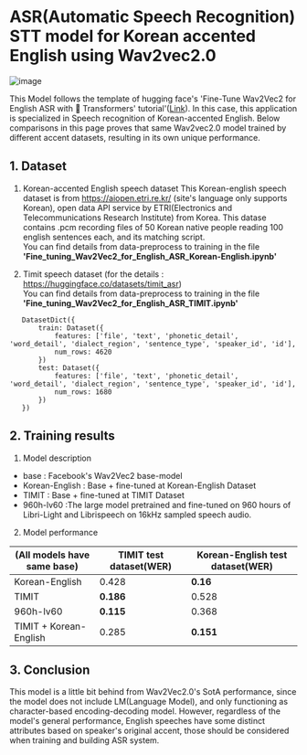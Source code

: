 ASR(Automatic Speech Recognition) STT model for Korean accented English using Wav2vec2.0
=============

![image](https://user-images.githubusercontent.com/13134929/134042337-f0d85334-a24e-4595-88cb-1377a35433d0.png)

  This Model follows the template of hugging face's 'Fine-Tune Wav2Vec2 for English ASR with 🤗 Transformers' tutorial'([Link](https://huggingface.co/blog/fine-tune-wav2vec2-english)). In this case, this application is specialized in Speech recognition of Korean-accented English. Below comparisons in this page proves that same Wav2vec2.0 model trained by different accent datasets, resulting in its own unique performance. 

## 1. Dataset

1)  Korean-accented English speech dataset
This Korean-english speech dataset is from https://aiopen.etri.re.kr/ (site's language only supports Korean), open data API service by ETRI(Electronics and Telecommunications Research Institute) from Korea. This datase contains .pcm recording files of 50 Korean native people reading 100 english sentences each, and its matching script.   
You can find details from data-preprocess to training in the file **'Fine_tuning_Wav2Vec2_for_English_ASR_Korean-English.ipynb'**

2) Timit speech dataset (for the details : https://huggingface.co/datasets/timit_asr)   
You can find details from data-preprocess to training in the file **'Fine_tuning_Wav2Vec2_for_English_ASR_TIMIT.ipynb'**
``` 
   DatasetDict({
       train: Dataset({
           features: ['file', 'text', 'phonetic_detail', 'word_detail', 'dialect_region', 'sentence_type', 'speaker_id', 'id'],
           num_rows: 4620
       })
       test: Dataset({
           features: ['file', 'text', 'phonetic_detail', 'word_detail', 'dialect_region', 'sentence_type', 'speaker_id', 'id'],
           num_rows: 1680
       })
   })
```

## 2. Training results

1) Model description
- base : Facebook's Wav2Vec2 base-model
- Korean-English : Base + fine-tuned at Korean-English Dataset
- TIMIT : Base + fine-tuned at TIMIT Dataset
- 960h-lv60 :The large model pretrained and fine-tuned on 960 hours of Libri-Light and Librispeech on 16kHz sampled speech audio.

2) Model performance

|(All models have same base)|TIMIT test dataset(WER)|Korean-English test dataset(WER)|
|------|---|---|
|Korean-English|0.428|**0.16**|
|TIMIT|**0.186**|0.528|
|960h-lv60|**0.115**|0.368|
|TIMIT + Korean-English|0.285|**0.151**|

## 3. Conclusion
  This model is a little bit behind from Wav2Vec2.0's SotA performance, since the model does not include LM(Language Model), and only functioning as character-based encoding-decoding model. However, regardless of the model's general performance, English speeches have some distinct attributes based on speaker's original accent, those should be considered when training and building ASR system.  
